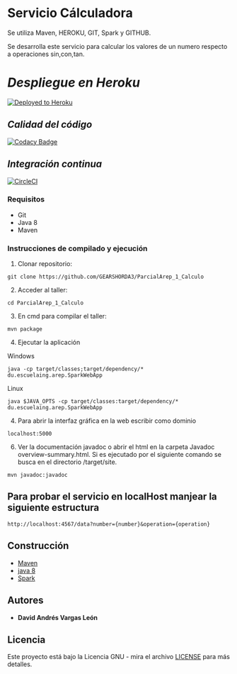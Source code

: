 # Servicio Cálculadora

Se utiliza Maven, HEROKU, GIT, Spark y GITHUB.

Se desarrolla este servicio para calcular los valores de un numero respecto a operaciones sin,con,tan.

# _Despliegue en Heroku_ 
[![Deployed to Heroku](https://www.herokucdn.com/deploy/button.png)](https://dashboard.heroku.com/apps/davidvargasarepfachada)
 ## _Calidad del código_ 
[![Codacy Badge](https://app.codacy.com/project/badge/Grade/302877a090c84a80a396b359dc45fb72)](https://www.codacy.com/gh/GEARSHORDA3/ParcialSparkCliente/dashboard?utm_source=github.com&amp;utm_medium=referral&amp;utm_content=GEARSHORDA3/ParcialSparkCliente&amp;utm_campaign=Badge_Grade)
 ## _Integración continua_ 
 [![CircleCI](https://circleci.com/gh/circleci/circleci-docs.svg?style=svg)](https://app.circleci.com/pipelines/github/GEARSHORDA3/ParcialArep_1_Calculo)

### Requisitos

* Git
* Java 8
* Maven

### Instrucciones de compilado y ejecución

1. Clonar repositorio:

```
git clone https://github.com/GEARSHORDA3/ParcialArep_1_Calculo

```

2. Acceder al taller:

```
cd ParcialArep_1_Calculo
```

3. En cmd para compilar el taller:

```
mvn package
```

4. Ejecutar la aplicación

Windows

```
java -cp target/classes;target/dependency/* du.escuelaing.arep.SparkWebApp

```

Linux

```
java $JAVA_OPTS -cp target/classes:target/dependency/* du.escuelaing.arep.SparkWebApp

```

4. Para abrir la interfaz gráfica en la web escribir como dominio

```
localhost:5000
```

6. Ver la documentación javadoc o abrir el html en la carpeta Javadoc overview-summary.html.
Si es ejecutado por el siguiente comando se busca en el  directorio /target/site.

```
mvn javadoc:javadoc
```

## Para probar el servicio en localHost manjear la siguiente estructura

```
http://localhost:4567/data?number={number}&operation={operation}
```

## Construcción

* [Maven](https://maven.apache.org/)
* [java 8](https://www.oracle.com/java/technologies/java8.html)
* [Spark](https://sparkjava.com/)

## Autores 

* **David Andrés Vargas León**
 
## Licencia

Este proyecto está bajo la Licencia GNU - mira el archivo [LICENSE](LICENSE) para más detalles.





 
